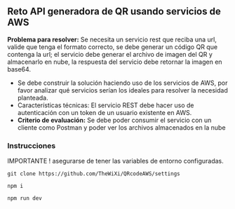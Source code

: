 ## Reto API generadora de QR usando servicios de AWS

**Problema para resolver:** Se necesita un servicio rest que reciba una url, valide que tenga el formato correcto, se debe generar un código QR que contenga la url; el servicio debe generar el archivo de imagen del QR y almacenarlo en nube, la respuesta del servicio debe retornar la imagen en base64.

- Se debe construir la solución haciendo uso de los servicios de AWS, por favor analizar qué servicios serían los ideales para resolver la necesidad planteada.
- Características técnicas: El servicio REST debe hacer uso de autenticación con un token de un usuario existente en AWS.
- **Criterio de evaluación:**
  Se debe poder consumir el servicio con un cliente como Postman y poder ver los archivos almacenados en la nube

### Instrucciones

IMPORTANTE ! asegurarse de tener las variables de entorno configuradas.

```
git clone https://github.com/TheWiXi/QRcodeAWS/settings

npm i

npm run dev
```
